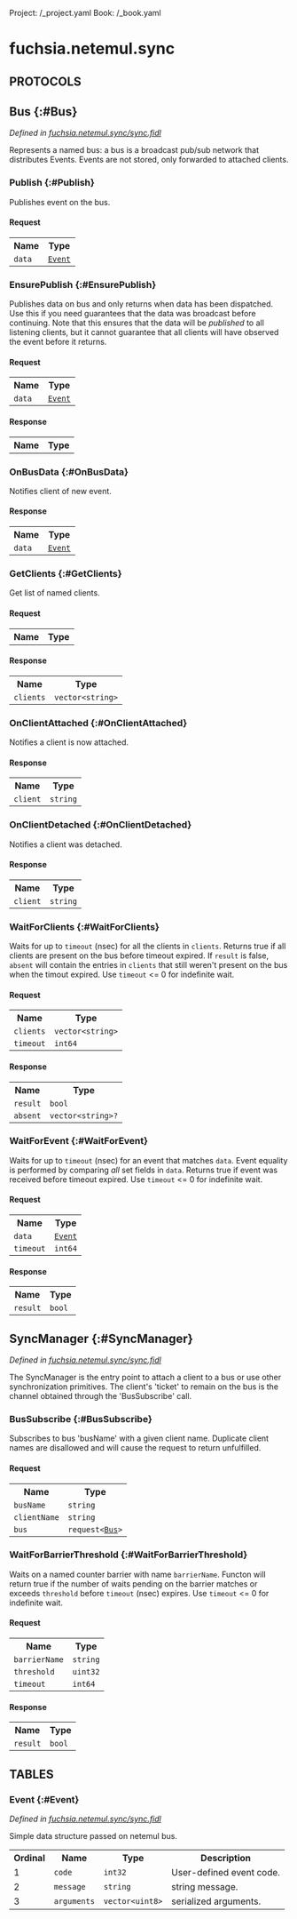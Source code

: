 Project: /_project.yaml
Book: /_book.yaml

# fuchsia.netemul.sync


## **PROTOCOLS**

## Bus {:#Bus}
*Defined in [fuchsia.netemul.sync/sync.fidl](https://fuchsia.googlesource.com/fuchsia/+/master/src/connectivity/network/testing/netemul/lib/fidl/sync.fidl#17)*

 Represents a named bus:
    a bus is a broadcast pub/sub network that distributes Events.
    Events are not stored, only forwarded to attached clients.

### Publish {:#Publish}

 Publishes event on the bus.

#### Request
<table>
    <tr><th>Name</th><th>Type</th></tr>
    <tr>
            <td><code>data</code></td>
            <td>
                <code><a class='link' href='../fuchsia.netemul.sync/index.html#Event'>Event</a></code>
            </td>
        </tr></table>



### EnsurePublish {:#EnsurePublish}

 Publishes data on bus and only returns when data has been dispatched.
 Use this if you need guarantees that the data was broadcast before continuing.
 Note that this ensures that the data will be *published* to all listening clients,
 but it cannot guarantee that all clients will have observed the event before it returns.

#### Request
<table>
    <tr><th>Name</th><th>Type</th></tr>
    <tr>
            <td><code>data</code></td>
            <td>
                <code><a class='link' href='../fuchsia.netemul.sync/index.html#Event'>Event</a></code>
            </td>
        </tr></table>


#### Response
<table>
    <tr><th>Name</th><th>Type</th></tr>
    </table>

### OnBusData {:#OnBusData}

 Notifies client of new event.



#### Response
<table>
    <tr><th>Name</th><th>Type</th></tr>
    <tr>
            <td><code>data</code></td>
            <td>
                <code><a class='link' href='../fuchsia.netemul.sync/index.html#Event'>Event</a></code>
            </td>
        </tr></table>

### GetClients {:#GetClients}

 Get list of named clients.

#### Request
<table>
    <tr><th>Name</th><th>Type</th></tr>
    </table>


#### Response
<table>
    <tr><th>Name</th><th>Type</th></tr>
    <tr>
            <td><code>clients</code></td>
            <td>
                <code>vector&lt;string&gt;</code>
            </td>
        </tr></table>

### OnClientAttached {:#OnClientAttached}

 Notifies a client is now attached.



#### Response
<table>
    <tr><th>Name</th><th>Type</th></tr>
    <tr>
            <td><code>client</code></td>
            <td>
                <code>string</code>
            </td>
        </tr></table>

### OnClientDetached {:#OnClientDetached}

 Notifies a client was detached.



#### Response
<table>
    <tr><th>Name</th><th>Type</th></tr>
    <tr>
            <td><code>client</code></td>
            <td>
                <code>string</code>
            </td>
        </tr></table>

### WaitForClients {:#WaitForClients}

 Waits for up to `timeout` (nsec) for all the clients in `clients`.
 Returns true if all clients are present on the bus before timeout expired.
 If `result` is false, `absent` will contain the entries in `clients` that still weren't
 present on the bus when the timout expired.
 Use `timeout` <= 0 for indefinite wait.

#### Request
<table>
    <tr><th>Name</th><th>Type</th></tr>
    <tr>
            <td><code>clients</code></td>
            <td>
                <code>vector&lt;string&gt;</code>
            </td>
        </tr><tr>
            <td><code>timeout</code></td>
            <td>
                <code>int64</code>
            </td>
        </tr></table>


#### Response
<table>
    <tr><th>Name</th><th>Type</th></tr>
    <tr>
            <td><code>result</code></td>
            <td>
                <code>bool</code>
            </td>
        </tr><tr>
            <td><code>absent</code></td>
            <td>
                <code>vector&lt;string&gt;?</code>
            </td>
        </tr></table>

### WaitForEvent {:#WaitForEvent}

 Waits for up to `timeout` (nsec) for an event that matches `data`.
 Event equality is performed by comparing *all* set fields in `data`.
 Returns true if event was received before timeout expired.
 Use `timeout` <= 0 for indefinite wait.

#### Request
<table>
    <tr><th>Name</th><th>Type</th></tr>
    <tr>
            <td><code>data</code></td>
            <td>
                <code><a class='link' href='../fuchsia.netemul.sync/index.html#Event'>Event</a></code>
            </td>
        </tr><tr>
            <td><code>timeout</code></td>
            <td>
                <code>int64</code>
            </td>
        </tr></table>


#### Response
<table>
    <tr><th>Name</th><th>Type</th></tr>
    <tr>
            <td><code>result</code></td>
            <td>
                <code>bool</code>
            </td>
        </tr></table>

## SyncManager {:#SyncManager}
*Defined in [fuchsia.netemul.sync/sync.fidl](https://fuchsia.googlesource.com/fuchsia/+/master/src/connectivity/network/testing/netemul/lib/fidl/sync.fidl#50)*

 The SyncManager is the entry point to attach a client to a bus or use other synchronization
 primitives.
 The client's 'ticket' to remain on the bus is the channel obtained through the 'BusSubscribe' call.

### BusSubscribe {:#BusSubscribe}

 Subscribes to bus 'busName' with a given client name.
 Duplicate client names are disallowed and will cause the request to return unfulfilled.

#### Request
<table>
    <tr><th>Name</th><th>Type</th></tr>
    <tr>
            <td><code>busName</code></td>
            <td>
                <code>string</code>
            </td>
        </tr><tr>
            <td><code>clientName</code></td>
            <td>
                <code>string</code>
            </td>
        </tr><tr>
            <td><code>bus</code></td>
            <td>
                <code>request&lt;<a class='link' href='../fuchsia.netemul.sync/index.html#Bus'>Bus</a>&gt;</code>
            </td>
        </tr></table>



### WaitForBarrierThreshold {:#WaitForBarrierThreshold}

 Waits on a named counter barrier with name `barrierName`.
 Functon will return true if the number of waits pending on the barrier matches or exceeds
 `threshold` before  `timeout` (nsec) expires.
 Use `timeout` <= 0 for indefinite wait.

#### Request
<table>
    <tr><th>Name</th><th>Type</th></tr>
    <tr>
            <td><code>barrierName</code></td>
            <td>
                <code>string</code>
            </td>
        </tr><tr>
            <td><code>threshold</code></td>
            <td>
                <code>uint32</code>
            </td>
        </tr><tr>
            <td><code>timeout</code></td>
            <td>
                <code>int64</code>
            </td>
        </tr></table>


#### Response
<table>
    <tr><th>Name</th><th>Type</th></tr>
    <tr>
            <td><code>result</code></td>
            <td>
                <code>bool</code>
            </td>
        </tr></table>







## **TABLES**

### Event {:#Event}


*Defined in [fuchsia.netemul.sync/sync.fidl](https://fuchsia.googlesource.com/fuchsia/+/master/src/connectivity/network/testing/netemul/lib/fidl/sync.fidl#5)*

 Simple data structure passed on netemul bus.


<table>
    <tr><th>Ordinal</th><th>Name</th><th>Type</th><th>Description</th></tr>
    <tr>
            <td>1</td>
            <td><code>code</code></td>
            <td>
                <code>int32</code>
            </td>
            <td> User-defined event code.
</td>
        </tr><tr>
            <td>2</td>
            <td><code>message</code></td>
            <td>
                <code>string</code>
            </td>
            <td> string message.
</td>
        </tr><tr>
            <td>3</td>
            <td><code>arguments</code></td>
            <td>
                <code>vector&lt;uint8&gt;</code>
            </td>
            <td> serialized arguments.
</td>
        </tr></table>









